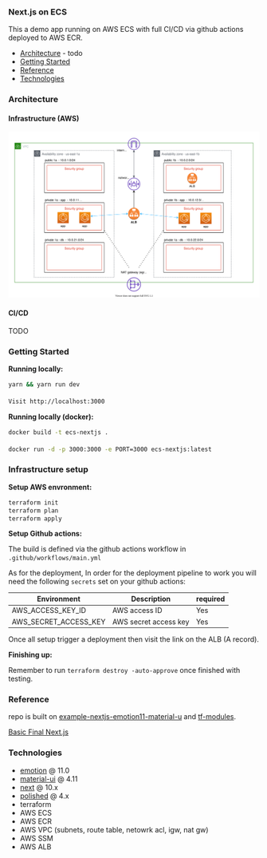 ### Next.js on ECS  

This a demo app running on AWS ECS with full CI/CD via github actions deployed to AWS ECR.

- [Architecture](#architecture) - todo
- [Getting Started](#getting-started)
- [Reference](#reference)
- [Technologies](#technologies)

### Architecture


#### Infrastructure (AWS)

![AWS ECS architecture](./images/infrastructure/ecs-nextjs.svg)

#### CI/CD

TODO

### Getting Started

**Running locally:**
```sh
yarn && yarn run dev

Visit http://localhost:3000  
```

**Running locally (docker):**
```sh
docker build -t ecs-nextjs .

docker run -d -p 3000:3000 -e PORT=3000 ecs-nextjs:latest
```

### Infrastructure setup 

**Setup AWS envronment:**
```
terraform init
terraform plan
terraform apply
```

**Setup Github actions:**

The build is defined via the github actions workflow in `.github/workflows/main.yml`

As for the deployment, In order for the deployment pipeline to work you will need the following `secrets` set on your github actions:

| Environment   |  Description |  required  |
|---|---|---|
| AWS_ACCESS_KEY_ID  | AWS access ID  |   Yes |
| AWS_SECRET_ACCESS_KEY  | AWS secret access key  |   Yes |


Once all setup trigger a deployment then visit the link on the ALB (A record).


**Finishing up:**

Remember to run `terraform destroy -auto-approve` once finished with testing.

### Reference

repo is built on [example-nextjs-emotion11-material-u](https://github.com/Jareechang/example-nextjs-emotion11-material-ui) and [tf-modules](https://github.com/Jareechang/tf-modules).

[Basic Final Next.js](https://github.com/vercel/next-learn-starter/tree/master/basics-final)

### Technologies

- [emotion](https://emotion.sh/docs/@emotion/css) @ 11.0
- [material-ui](https://material-ui.com/) @ 4.11
- [next](https://nextjs.org/docs/getting-started) @ 10.x
- [polished](https://polished.js.org/docs/) @ 4.x
- terraform
- AWS ECS 
- AWS ECR
- AWS VPC (subnets, route table, netowrk acl, igw, nat gw)
- AWS SSM
- AWS ALB
